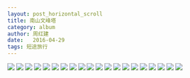 ```yaml
---
layout: post_horizontal_scroll
title: 南山文峰塔
category: album
author: 周红建
date:   2016-04-29
tags: 短途旅行
---
```

<img src="https://s1.ax1x.com/2020/04/15/JpIzGR.jpg" >

<img src="https://s1.ax1x.com/2020/04/15/JpoKQP.jpg" >

<img src="https://s1.ax1x.com/2020/04/15/JpIxi9.jpg" >

<img src="https://s1.ax1x.com/2020/04/15/JpIjIJ.jpg" >

<img src="https://s1.ax1x.com/2020/04/15/Jpopxx.jpg" >

<img src="https://s1.ax1x.com/2020/04/15/JpoSR1.jpg" >

<img src="https://s1.ax1x.com/2020/04/15/JpoiqO.jpg" >

<img src="https://s1.ax1x.com/2020/04/15/JpoCM6.jpg" >

<img src="https://s1.ax1x.com/2020/04/15/JpoPsK.jpg" >

<img src="https://s1.ax1x.com/2020/04/15/Jpo3dg.jpg" >

<img src="https://s1.ax1x.com/2020/04/15/JpoAde.jpg" >

<img src="https://s1.ax1x.com/2020/04/15/JpokZD.jpg" >

<img src="https://s1.ax1x.com/2020/04/15/JpoEIH.jpg" >

<img src="https://s1.ax1x.com/2020/04/15/JpoZid.jpg" >

<img src="https://s1.ax1x.com/2020/04/15/JpomRI.jpg" >

<img src="https://s1.ax1x.com/2020/04/15/JpoeJA.jpg" >

<img src="https://s1.ax1x.com/2020/04/15/JpoJij.jpg" >

<img src="https://s1.ax1x.com/2020/04/15/Jponzt.jpg" >

<img src="https://s1.ax1x.com/2020/04/15/JpoQL8.jpg" >

<img src="https://s1.ax1x.com/2020/04/15/JpoMsf.jpg" >

